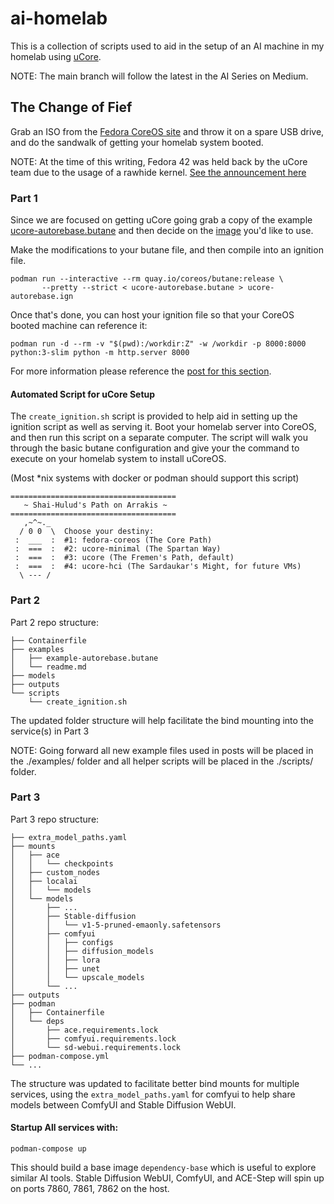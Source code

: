 # ai-homelab
This is a collection of scripts used to aid in the setup of an AI machine in my homelab using [uCore](https://github.com/ublue-os/ucore).

NOTE: The main branch will follow the latest in the AI Series on Medium.

## The Change of Fief

Grab an ISO from the [Fedora CoreOS site](https://fedoraproject.org/coreos/) and throw it on a spare USB drive, and do the sandwalk of getting your homelab system booted.

NOTE: At the time of this writing, Fedora 42 was held back by the uCore team due to the usage of a rawhide kernel. [See the announcement here](https://github.com/ublue-os/ucore?tab=readme-ov-file#announcements)

### Part 1

Since we are focused on getting uCore going grab a copy of the example [ucore-autorebase.butane](https://github.com/ublue-os/ucore/blob/main/examples/ucore-autorebase.butane) and then decide on the [image](https://github.com/ublue-os/ucore?tab=readme-ov-file#features) you'd like to use.

Make the modifications to your butane file, and then compile into an ignition file.

```
podman run --interactive --rm quay.io/coreos/butane:release \
       --pretty --strict < ucore-autorebase.butane > ucore-autorebase.ign
```

Once that's done, you can host your ignition file so that your CoreOS booted machine can reference it:

```
podman run -d --rm -v "$(pwd):/workdir:Z" -w /workdir -p 8000:8000 python:3-slim python -m http.server 8000
```

For more information please reference the [post for this section](https://medium.com/@codenomad/my-dune-inspired-ai-art-homelab-part-1-bad4efff07a7).

#### Automated Script for uCore Setup

The `create_ignition.sh` script is provided to help aid in setting up the ignition script
as well as serving it. Boot your homelab server into CoreOS, and then run this script on a separate computer. The script will walk you through the basic butane configuration and give your the command to execute on your homelab system to install uCoreOS.

(Most *nix systems with docker or podman should support this script)

```
=====================================
   ~ Shai-Hulud's Path on Arrakis ~
=====================================
   ,~^~._
  / 0 0  \  Choose your destiny:
 :  ___  :  #1: fedora-coreos (The Core Path)
 :  ===  :  #2: ucore-minimal (The Spartan Way)
 :  ===  :  #3: ucore (The Fremen's Path, default)
 :  ===  :  #4: ucore-hci (The Sardaukar's Might, for future VMs)
  \ --- /
```

### Part 2

Part 2 repo structure:

```
├── Containerfile
├── examples
│   ├── example-autorebase.butane
│   └── readme.md
├── models
├── outputs
└── scripts
    └── create_ignition.sh
```

The updated folder structure will help facilitate the bind mounting into the service(s) in Part 3

NOTE: Going forward all new example files used in posts will be placed in the ./examples/ folder and all helper scripts will be placed in the ./scripts/ folder.

### Part 3

Part 3 repo structure:

```
├── extra_model_paths.yaml
├── mounts
│   ├── ace
│   │   └── checkpoints
│   ├── custom_nodes
│   ├── localai
│   │   └── models
│   └── models
│       ├── ...
│       ├── Stable-diffusion
│       │   └── v1-5-pruned-emaonly.safetensors
│       ├── comfyui
│       │   ├── configs
│       │   ├── diffusion_models
│       │   ├── lora
│       │   ├── unet
│       │   └── upscale_models
│       └── ...
├── outputs
├── podman
│   ├── Containerfile
│   └── deps
│       ├── ace.requirements.lock
│       ├── comfyui.requirements.lock
│       └── sd-webui.requirements.lock
├── podman-compose.yml
└── ...
```

The structure was updated to facilitate better bind mounts for multiple services, using the `extra_model_paths.yaml` for comfyui to help share models between ComfyUI and Stable Diffusion WebUI.


#### Startup All services with:

```
podman-compose up
```

This should build a base image `dependency-base` which is useful to explore similar AI tools. Stable Diffusion WebUI, ComfyUI, and ACE-Step will spin up on ports 7860, 7861, 7862 on the host.